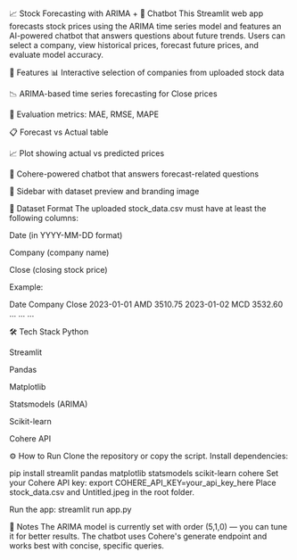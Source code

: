 📈 Stock Forecasting with ARIMA + 🤖 Chatbot
This Streamlit web app forecasts stock prices using the ARIMA time series model and features an AI-powered chatbot that answers questions about future trends. Users can select a company, view historical prices, forecast future prices, and evaluate model accuracy.

🚀 Features
📊 Interactive selection of companies from uploaded stock data

📉 ARIMA-based time series forecasting for Close prices

📏 Evaluation metrics: MAE, RMSE, MAPE

📋 Forecast vs Actual table

📈 Plot showing actual vs predicted prices

💬 Cohere-powered chatbot that answers forecast-related questions

🧾 Sidebar with dataset preview and branding image

🧾 Dataset Format
The uploaded stock_data.csv must have at least the following columns:

Date (in YYYY-MM-DD format)

Company (company name)

Close (closing stock price)

Example:

Date	Company	Close
2023-01-01 AMD	3510.75
2023-01-02	MCD	3532.60
...	...	...

🛠 Tech Stack
Python

Streamlit

Pandas

Matplotlib

Statsmodels (ARIMA)

Scikit-learn

Cohere API

⚙️ How to Run
Clone the repository or copy the script.
Install dependencies:

pip install streamlit pandas matplotlib statsmodels scikit-learn cohere
Set your Cohere API key:
export COHERE_API_KEY=your_api_key_here
Place stock_data.csv and Untitled.jpeg in the root folder.

Run the app:
streamlit run app.py

📌 Notes
The ARIMA model is currently set with order (5,1,0) — you can tune it for better results.
The chatbot uses Cohere's generate endpoint and works best with concise, specific queries.

